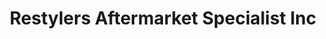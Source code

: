 ---
title: "Restylers Aftermarket Specialist Inc"
url: /crestview/restylers-aftermarket-specialist-inc/
shop: Autoteile
---